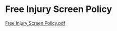 # Free Injury Screen Policy

[Free Injury Screen Policy.pdf](Free%20Injury%20Screen%20Policy%204d674be40e544201b2fb2bed4aebe50f/Free_Injury_Screen_Policy.pdf)